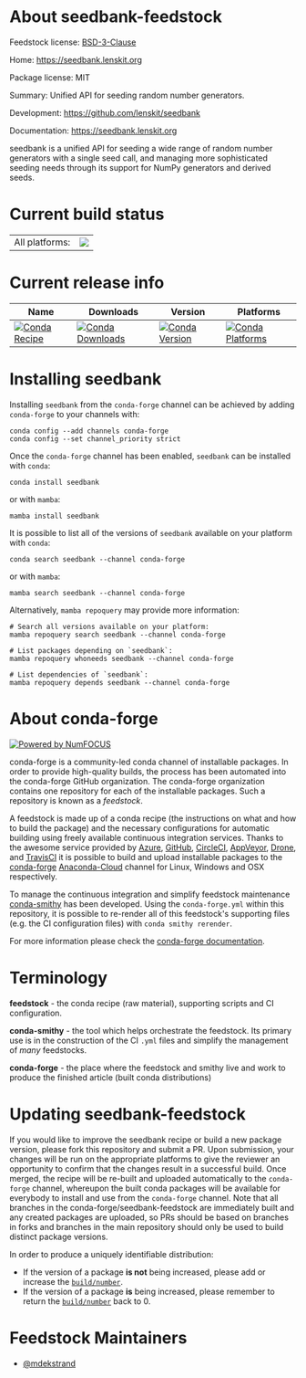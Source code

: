 About seedbank-feedstock
========================

Feedstock license: [BSD-3-Clause](https://github.com/conda-forge/seedbank-feedstock/blob/main/LICENSE.txt)

Home: https://seedbank.lenskit.org

Package license: MIT

Summary: Unified API for seeding random number generators.

Development: https://github.com/lenskit/seedbank

Documentation: https://seedbank.lenskit.org

seedbank is a unified API for seeding a wide range of random number generators
with a single seed call, and managing more sophisticated seeding needs through
its support for NumPy generators and derived seeds.


Current build status
====================


<table><tr><td>All platforms:</td>
    <td>
      <a href="https://dev.azure.com/conda-forge/feedstock-builds/_build/latest?definitionId=13102&branchName=main">
        <img src="https://dev.azure.com/conda-forge/feedstock-builds/_apis/build/status/seedbank-feedstock?branchName=main">
      </a>
    </td>
  </tr>
</table>

Current release info
====================

| Name | Downloads | Version | Platforms |
| --- | --- | --- | --- |
| [![Conda Recipe](https://img.shields.io/badge/recipe-seedbank-green.svg)](https://anaconda.org/conda-forge/seedbank) | [![Conda Downloads](https://img.shields.io/conda/dn/conda-forge/seedbank.svg)](https://anaconda.org/conda-forge/seedbank) | [![Conda Version](https://img.shields.io/conda/vn/conda-forge/seedbank.svg)](https://anaconda.org/conda-forge/seedbank) | [![Conda Platforms](https://img.shields.io/conda/pn/conda-forge/seedbank.svg)](https://anaconda.org/conda-forge/seedbank) |

Installing seedbank
===================

Installing `seedbank` from the `conda-forge` channel can be achieved by adding `conda-forge` to your channels with:

```
conda config --add channels conda-forge
conda config --set channel_priority strict
```

Once the `conda-forge` channel has been enabled, `seedbank` can be installed with `conda`:

```
conda install seedbank
```

or with `mamba`:

```
mamba install seedbank
```

It is possible to list all of the versions of `seedbank` available on your platform with `conda`:

```
conda search seedbank --channel conda-forge
```

or with `mamba`:

```
mamba search seedbank --channel conda-forge
```

Alternatively, `mamba repoquery` may provide more information:

```
# Search all versions available on your platform:
mamba repoquery search seedbank --channel conda-forge

# List packages depending on `seedbank`:
mamba repoquery whoneeds seedbank --channel conda-forge

# List dependencies of `seedbank`:
mamba repoquery depends seedbank --channel conda-forge
```


About conda-forge
=================

[![Powered by
NumFOCUS](https://img.shields.io/badge/powered%20by-NumFOCUS-orange.svg?style=flat&colorA=E1523D&colorB=007D8A)](https://numfocus.org)

conda-forge is a community-led conda channel of installable packages.
In order to provide high-quality builds, the process has been automated into the
conda-forge GitHub organization. The conda-forge organization contains one repository
for each of the installable packages. Such a repository is known as a *feedstock*.

A feedstock is made up of a conda recipe (the instructions on what and how to build
the package) and the necessary configurations for automatic building using freely
available continuous integration services. Thanks to the awesome service provided by
[Azure](https://azure.microsoft.com/en-us/services/devops/), [GitHub](https://github.com/),
[CircleCI](https://circleci.com/), [AppVeyor](https://www.appveyor.com/),
[Drone](https://cloud.drone.io/welcome), and [TravisCI](https://travis-ci.com/)
it is possible to build and upload installable packages to the
[conda-forge](https://anaconda.org/conda-forge) [Anaconda-Cloud](https://anaconda.org/)
channel for Linux, Windows and OSX respectively.

To manage the continuous integration and simplify feedstock maintenance
[conda-smithy](https://github.com/conda-forge/conda-smithy) has been developed.
Using the ``conda-forge.yml`` within this repository, it is possible to re-render all of
this feedstock's supporting files (e.g. the CI configuration files) with ``conda smithy rerender``.

For more information please check the [conda-forge documentation](https://conda-forge.org/docs/).

Terminology
===========

**feedstock** - the conda recipe (raw material), supporting scripts and CI configuration.

**conda-smithy** - the tool which helps orchestrate the feedstock.
                   Its primary use is in the construction of the CI ``.yml`` files
                   and simplify the management of *many* feedstocks.

**conda-forge** - the place where the feedstock and smithy live and work to
                  produce the finished article (built conda distributions)


Updating seedbank-feedstock
===========================

If you would like to improve the seedbank recipe or build a new
package version, please fork this repository and submit a PR. Upon submission,
your changes will be run on the appropriate platforms to give the reviewer an
opportunity to confirm that the changes result in a successful build. Once
merged, the recipe will be re-built and uploaded automatically to the
`conda-forge` channel, whereupon the built conda packages will be available for
everybody to install and use from the `conda-forge` channel.
Note that all branches in the conda-forge/seedbank-feedstock are
immediately built and any created packages are uploaded, so PRs should be based
on branches in forks and branches in the main repository should only be used to
build distinct package versions.

In order to produce a uniquely identifiable distribution:
 * If the version of a package **is not** being increased, please add or increase
   the [``build/number``](https://docs.conda.io/projects/conda-build/en/latest/resources/define-metadata.html#build-number-and-string).
 * If the version of a package **is** being increased, please remember to return
   the [``build/number``](https://docs.conda.io/projects/conda-build/en/latest/resources/define-metadata.html#build-number-and-string)
   back to 0.

Feedstock Maintainers
=====================

* [@mdekstrand](https://github.com/mdekstrand/)

